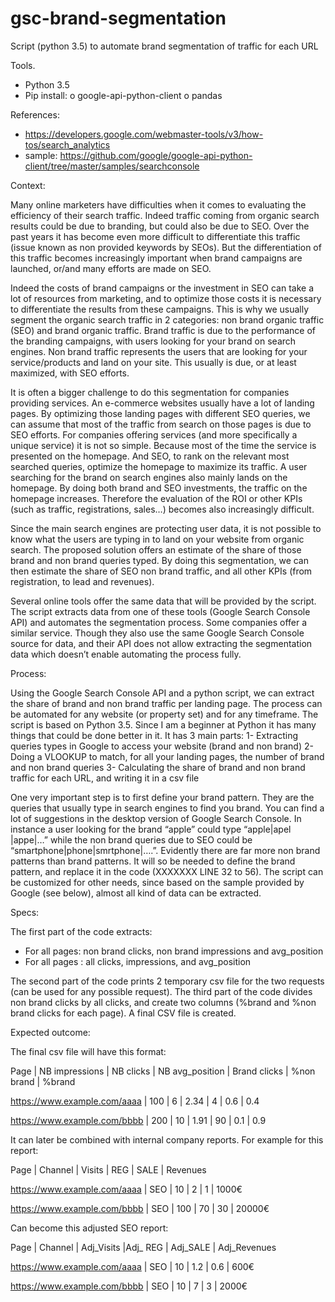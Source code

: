 # gsc-brand-segmentation
Script (python 3.5) to automate brand segmentation of traffic for each URL

Tools.
-	Python 3.5
-	Pip install: 
o	google-api-python-client
o	pandas

References:
-	https://developers.google.com/webmaster-tools/v3/how-tos/search_analytics
-	sample: https://github.com/google/google-api-python-client/tree/master/samples/searchconsole

Context:

Many online marketers have difficulties when it comes to evaluating the efficiency of their search traffic. Indeed traffic coming from organic search results could be due to branding, but could also be due to SEO. Over the past years it has become even more difficult to differentiate this traffic (issue known as non provided keywords by SEOs). But the differentiation of this traffic becomes increasingly important when brand campaigns are launched, or/and many efforts are made on SEO.

Indeed the costs of brand campaigns or the investment in SEO can take a lot of resources from marketing, and to optimize those costs it is necessary to differentiate the results from these campaigns. This is why we usually segment the organic search traffic in 2 categories: non brand organic traffic (SEO) and brand organic traffic. Brand traffic is due to the performance of the branding campaigns, with users looking for your brand on search engines. Non brand traffic represents the users that are looking for your service/products and land on your site. This usually is due, or at least maximized, with SEO efforts.

It is often a bigger challenge to do this segmentation for companies providing services. An e-commerce websites usually have a lot of landing pages. By optimizing those landing pages with different SEO queries, we can assume that most of the traffic from search on those pages is due to SEO efforts. For companies offering services (and more specifically a unique service) it is not so simple. Because most of the time the service is presented on the homepage. And SEO, to rank on the relevant most searched queries, optimize the homepage to maximize its traffic. A user searching for the brand on search engines also mainly lands on the homepage.  By doing both brand and SEO investments, the traffic on the homepage increases. Therefore the evaluation of the ROI or other KPIs (such as traffic, registrations, sales…) becomes also increasingly difficult.

Since the main search engines are protecting user data, it is not possible to know what the users are typing in to land on your website from organic search. The proposed solution offers an estimate of the share of those brand and non brand queries typed. By doing this segmentation, we can then estimate the share of SEO non brand traffic, and all other KPIs (from registration, to lead and revenues).

Several online tools offer the same data that will be provided by the script. The script extracts data from one of these tools (Google Search Console API) and automates the segmentation process. Some companies offer a similar service. Though they also use the same Google Search Console source for data, and their API does not allow extracting the segmentation data which doesn’t enable automating the process fully.


Process:

Using the Google Search Console API and a python script, we can extract the share of brand and non brand traffic per landing page. The process can be automated for any website (or property set) and for any timeframe.
The script is based on Python 3.5. Since I am a beginner at Python it has many things that could be done better in it. 
It has 3 main parts:
1-	Extracting queries types in Google to access your website (brand and non brand)
2-	Doing a VLOOKUP to match, for all your landing pages, the number of brand and non brand queries
3-	Calculating the share of brand and non brand traffic for each URL, and writing it in a csv file

One very important step is to first define your brand pattern. They are the queries that usually type in search engines to find you brand. You can find a lot of suggestions in the desktop version of Google Search Console. In instance a user looking for the brand “apple” could type “apple|apel |appe|…” while the non brand queries due to SEO could be “smartphone|phone|smrtphone|….”. 
Evidently there are far more non brand patterns than brand patterns. It will so be needed to define the brand pattern, and replace it in the code (XXXXXXX LINE 32 to 56).
The script can be customized for other needs, since based on the sample provided by Google (see below), almost all kind of data can be extracted.

Specs:

The first part of the code extracts:
-	For all pages: non brand clicks, non brand impressions and avg_position
-	For all pages : all clicks, impressions, and avg_position

The second part of the code prints 2 temporary csv file for the two requests (can be used for any possible request).
The third part of the code divides non brand clicks by all clicks, and create two columns (%brand and %non brand clicks for each page). A final CSV file is created.

Expected outcome:

The final csv file will have this format:

Page | NB impressions | NB clicks | NB avg_position | Brand clicks | %non brand | %brand

https://www.example.com/aaaa | 100 | 6 | 2.34 | 4 | 0.6 | 0.4

https://www.example.com/bbbb | 200 | 10 | 1.91 | 90 | 0.1 | 0.9

It can later be combined with internal company reports. For example for this report:

Page | Channel | Visits | REG | SALE | Revenues

https://www.example.com/aaaa  | SEO | 10 | 2 | 1 | 1000€

https://www.example.com/bbbb | SEO | 100 | 70 | 30 | 20000€

Can become this adjusted SEO report:

Page | Channel | Adj_Visits |Adj_ REG | Adj_SALE | Adj_Revenues

https://www.example.com/aaaa  | SEO | 10 | 1.2 | 0.6 | 600€

https://www.example.com/bbbb | SEO | 10 | 7 | 3 | 2000€



